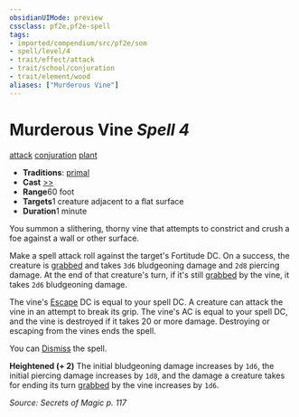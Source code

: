 ```yaml
---
obsidianUIMode: preview
cssclass: pf2e,pf2e-spell
tags:
- imported/compendium/src/pf2e/som
- spell/level/4
- trait/effect/attack
- trait/school/conjuration
- trait/element/wood
aliases: ["Murderous Vine"]
---
```

# Murderous Vine *Spell 4*   
[attack](attack.md)  [conjuration](conjuration.md)  [plant](plant.md)  

- **Traditions**: [primal](primal.md)
- **Cast** [>>](chapter-9-playing-the-game.md#Actions "Two-Action") 
- **Range**60 foot
- **Targets**1 creature adjacent to a flat surface
- **Duration**1 minute

You summon a slithering, thorny vine that attempts to constrict and crush a foe against a wall or other surface.

Make a spell attack roll against the target's Fortitude DC. On a success, the creature is [grabbed](conditions.md#Grabbed) and takes `3d6` bludgeoning damage and `2d8` piercing damage. At the end of that creature's turn, if it's still [grabbed](conditions.md#Grabbed) by the vine, it takes `2d6` bludgeoning damage.

The vine's [Escape](escape.md) DC is equal to your spell DC. A creature can attack the vine in an attempt to break its grip. The vine's AC is equal to your spell DC, and the vine is destroyed if it takes 20 or more damage. Destroying or escaping from the vines ends the spell.

You can [Dismiss](dismiss.md) the spell.

**Heightened (+ 2)** The initial bludgeoning damage increases by `1d6`, the initial piercing damage increases by `1d8`, and the damage a creature takes for ending its turn [grabbed](conditions.md#Grabbed) by the vine increases by `1d6`.

*Source: Secrets of Magic p. 117*